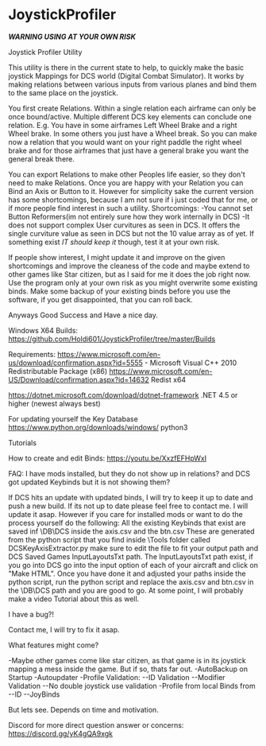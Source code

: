 # JoystickProfiler
***WARNING USING AT YOUR OWN RISK***

Joystick Profiler Utility

This utility is there in the current state to help, to quickly make the basic joystick Mappings for DCS world (Digital Combat Simulator).
It works by making relations between various inputs from various planes and bind them to the same place on the joystick.

You first create Relations. Within a single relation each airframe can only be once bound/active. Multiple different DCS key elements can conclude one relation. 
E.g. You have in some airframes Left Wheel Brake and a right Wheel brake. In some others you just have a Wheel break. So you can make now a relation that you would want on your
right paddle the right wheel brake and for those airframes that just have a general brake you want the general break there. 

You can export Relations to make other Peoples life easier, so they don't need to make Relations. 
Once you are happy with your Relation you can Bind an Axis or Button to it. 
However for simplicity sake the current version has some shortcomings, because I am not sure if i just coded that for me, or if more people find interest in such a utility.
Shortcomings:
-You cannot set Button Reformers(im not entirely sure how they work internally in DCS)
-It does not support complex User curvitures as seen in DCS. It offers the single curviture value as seen in DCS but not the 10 value array as of yet. If something exist *IT should keep it* though, test it at your own risk. 

If people show interest, I might update it and improve on the given shortcomings and improve the cleaness of the code and maybe extend to other games like Star citizen, but as I said for me it does the job right now. 
Use the program only at your own risk as you might overwrite some existing binds. Make some backup of your existing binds before you use the software, if you get disappointed, that you can roll back.

Anyways Good Success and Have a nice day.

Windows X64 Builds: https://github.com/Holdi601/JoystickProfiler/tree/master/Builds 


Requirements:
https://www.microsoft.com/en-us/download/confirmation.aspx?id=5555 - Microsoft Visual C++ 2010 Redistributable Package (x86)
https://www.microsoft.com/en-US/Download/confirmation.aspx?id=14632 Redist x64

https://dotnet.microsoft.com/download/dotnet-framework .NET 4.5 or higher (newest always best)


For updating yourself the Key Database
https://www.python.org/downloads/windows/ python3

Tutorials

How to create and edit Binds:
https://youtu.be/XxzfEFHpWxI

FAQ:
I have mods installed, but they do not show up in relations?
and
DCS got updated Keybinds but it is not showing them?

If DCS hits an update with updated binds, I will try to keep it up to date and push a new build. If its not up to date please feel free to contact me. I will update it asap. However if you care for installed mods or want to do the process yourself do the following:
All the existing Keybinds that exist are saved inf \DB\DCS inside the axis.csv and the btn.csv
These are generated from the python script that you find inside \Tools folder called DCSKeyAxisExtractor.py make sure to edit the file to fit your output path and DCS Saved Games InputLayoutsTxt path. 
The InputLayoutsTxt path exist, if you go into DCS go into the input option of each of your aircraft and click on "Make HTML". 
Once you have done it and adjusted your paths inside the python script, run the python script and replace the axis.csv and btn.csv in the \DB\DCS path and you are good to go.
At some point, I will probably make a video Tutorial about this as well. 


I have a bug?!

Contact me, I will try to fix it asap. 


What features might come?

-Maybe other games come like star citizen, as that game is in its joystick mapping a mess inside the game. But if so, thats far out. 
-AutoBackup on Startup
-Autoupdater
-Profile Validation:
--ID Validation
--Modifier Validation
--No double joystick use validation
-Profile from local Binds from
--ID
--JoyBinds

But lets see. Depends on time and motivation. 


Discord for more direct question answer or concerns: https://discord.gg/yK4gQA9xgk
